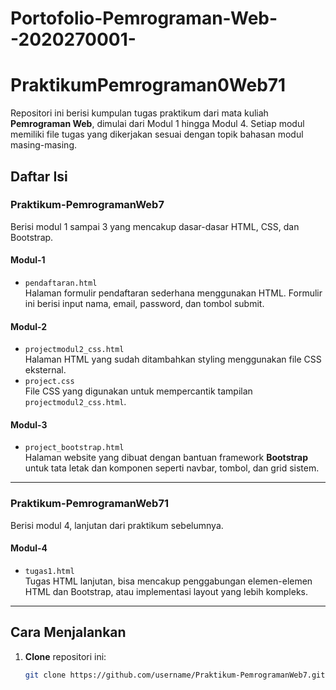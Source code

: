 # Portofolio-Pemrograman-Web--2020270001-
# PraktikumPemrograman0Web71

Repositori ini berisi kumpulan tugas praktikum dari mata kuliah **Pemrograman Web**, dimulai dari Modul 1 hingga Modul 4. Setiap modul memiliki file tugas yang dikerjakan sesuai dengan topik bahasan modul masing-masing.

## Daftar Isi

### Praktikum-PemrogramanWeb7

Berisi modul 1 sampai 3 yang mencakup dasar-dasar HTML, CSS, dan Bootstrap.

#### Modul-1
- `pendaftaran.html`  
  Halaman formulir pendaftaran sederhana menggunakan HTML. Formulir ini berisi input nama, email, password, dan tombol submit.

#### Modul-2
- `projectmodul2_css.html`  
  Halaman HTML yang sudah ditambahkan styling menggunakan file CSS eksternal.  
- `project.css`  
  File CSS yang digunakan untuk mempercantik tampilan `projectmodul2_css.html`.

#### Modul-3
- `project_bootstrap.html`  
  Halaman website yang dibuat dengan bantuan framework **Bootstrap** untuk tata letak dan komponen seperti navbar, tombol, dan grid sistem.

---

### Praktikum-PemrogramanWeb71

Berisi modul 4, lanjutan dari praktikum sebelumnya.

#### Modul-4
- `tugas1.html`  
  Tugas HTML lanjutan, bisa mencakup penggabungan elemen-elemen HTML dan Bootstrap, atau implementasi layout yang lebih kompleks.

---

## Cara Menjalankan

1. **Clone** repositori ini:
   ```bash
   git clone https://github.com/username/Praktikum-PemrogramanWeb7.git
